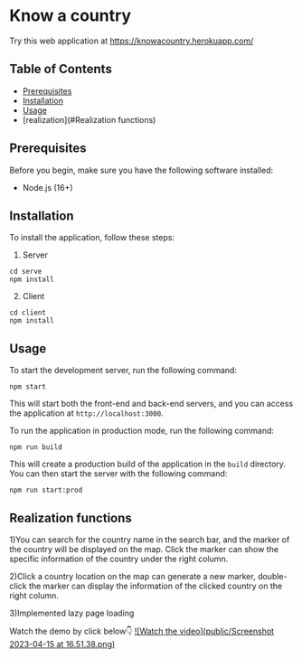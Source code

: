 # Know a country

Try this web application at https://knowacountry.herokuapp.com/

## Table of Contents

- [Prerequisites](#prerequisites)
- [Installation](#installation)
- [Usage](#usage)
- [realization](#Realization functions)

## Prerequisites

Before you begin, make sure you have the following software installed:

- Node.js (16+)

## Installation

To install the application, follow these steps:

1. Server

```
cd serve
npm install
```

2. Client

```
cd client
npm install
```

## Usage

To start the development server, run the following command:

```
npm start
```

This will start both the front-end and back-end servers, and you can access the application at `http://localhost:3000`.

To run the application in production mode, run the following command:

```
npm run build
```

This will create a production build of the application in the `build` directory. You can then start the server with the following command:

```
npm run start:prod
```


## Realization functions

1)You can search for the country name in the search bar, and the marker of the country will be displayed on the map. Click the marker can show the specific information of the country under the right column.

2)Click a country location on the map can generate a new marker, double-click the marker can display the information of the clicked country on the right column.

3)Implemented lazy page loading

Watch the demo by click below👇
[![Watch the video](public/Screenshot 2023-04-15 at 16.51.38.png)](https://youtu.be/fMWFidphIaA)

